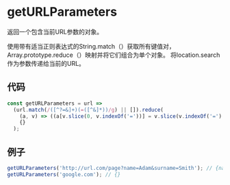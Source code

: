 # getURLParameters

返回一个包含当前URL参数的对象。

使用带有适当正则表达式的String.match（）获取所有键值对，Array.prototype.reduce（）映射并将它们组合为单个对象。
将location.search作为参数传递给当前的URL。

## 代码

```js
const getURLParameters = url =>
  (url.match(/([^?=&]+)(=([^&]*))/g) || []).reduce(
    (a, v) => ((a[v.slice(0, v.indexOf('='))] = v.slice(v.indexOf('=') + 1)), a),
    {}
  );
```

## 例子

```js
getURLParameters('http://url.com/page?name=Adam&surname=Smith'); // {name: 'Adam', surname: 'Smith'}
getURLParameters('google.com'); // {}
```

